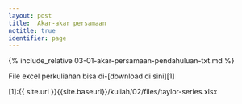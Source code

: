 ```yaml
---
layout: post 
title:  Akar-akar persamaan
notitle: true
identifier: page 
---
```


{% include_relative 03-01-akar-persamaan-pendahuluan-txt.md %}

File excel perkuliahan bisa  di-[download di sini][1]

[1]:{{ site.url }}{{site.baseurl}}/kuliah/02/files/taylor-series.xlsx